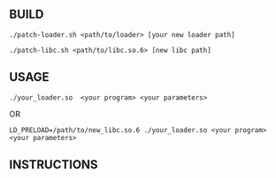 ## BUILD
```
./patch-loader.sh <path/to/loader> [your new loader path]

./patch-libc.sh <path/to/libc.so.6> [new libc path]
```

## USAGE
```
./your_loader.so  <your program> <your parameters>
```
OR
```
LD_PRELOAD=/path/to/new_libc.so.6 ./your_loader.so <your program> <your parameters>
```

## INSTRUCTIONS


